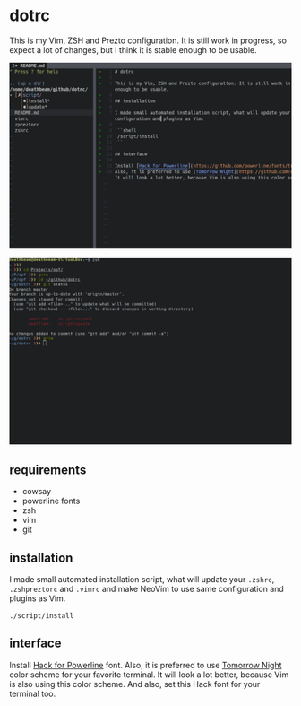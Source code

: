 # dotrc

This is my Vim, ZSH and Prezto configuration. It is still work in progress, so expect a lot of changes, but I think it is stable enough to be usable.

![Vim](/screenshots/vim.png?raw=true "Vim")

![Terminal](/screenshots/terminal.png?raw=true "Terminal")

## requirements

* cowsay
* powerline fonts
* zsh
* vim
* git

## installation

I made small automated installation script, what will update your `.zshrc`, `.zshpreztorc` and `.vimrc` and make NeoVim to use same configuration and plugins as Vim.

```shell
./script/install
```

## interface

Install [Hack for Powerline](https://github.com/powerline/fonts/tree/master/Hack) font.
Also, it is preferred to use [Tomorrow Night](https://github.com/chriskempson/tomorrow-theme) color scheme for your favorite terminal. It will look a lot better, because Vim is also using this color scheme. And also, set this Hack font for your terminal too.
